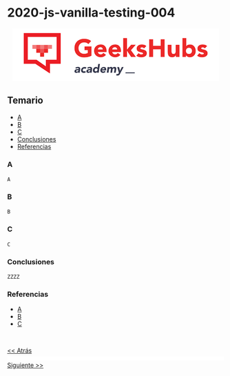 # 2020-js-vanilla-testing-004

<p align="center">
    <img src="https://github.com/GeeksHubsAcademy/2020-geekshubs-media/blob/master/image/logo.png" >	
</p>



## Temario
* [A](https://github.com/GeeksHubsAcademy/2020-js-vanilla-000/blob/master/README.md#a-1)
* [B](https://github.com/GeeksHubsAcademy/2020-js-vanilla-000/blob/master/README.md#b-2)
* [C](https://github.com/GeeksHubsAcademy/2020-js-vanilla-000/blob/master/README.md#c-3)
* [Conclusiones](https://github.com/GeeksHubsAcademy/2020-js-vanilla-000/blob/master/README.md#conclusiones)
* [Referencias](https://github.com/GeeksHubsAcademy/2020-js-vanilla-000/blob/master/README.md#referencias)

### A

```
A
```


### B
```
B
```

### C

```
C
```

### Conclusiones
```
ZZZZ
```


### Referencias
  * [A](https://www.google.com/)
  * [B](https://www.google.com/)
  * [C](https://www.google.com/)
  


<div>
    <p align="center">
        <img src="https://github.com/GeeksHubsAcademy/2020-geekshubs-media/blob/master/image/pixel.png" >	
    </p>
  </div>
  
  <footer>
     <div>
        <a href="https://github.com/GeeksHubsAcademy/2020-js-vanilla-testing-003"><< Atrás</a>
         <a href="https://github.com/GeeksHubsAcademy/2020-js-vanilla-testing-004/blob/master/README.md#referencias">
        <img src="https://github.com/GeeksHubsAcademy/2020-geekshubs-media/blob/master/image/pixel.png" align="center"                  height="10" width="714"/>
         </a>
         <a href="https://github.com/GeeksHubsAcademy/2020-js-vanilla-testing-005">Siguiente >></a>   
    </div>
